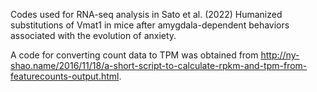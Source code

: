Codes used for RNA-seq analysis in Sato et al. (2022) Humanized substitutions of Vmat1 in mice after amygdala-dependent behaviors associated with the evolution of anxiety. 

A code for converting count data to TPM was obtained from http://ny-shao.name/2016/11/18/a-short-script-to-calculate-rpkm-and-tpm-from-featurecounts-output.html.
